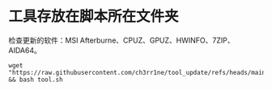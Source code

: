# 工具存放在脚本所在文件夹
检查更新的软件：MSI Afterburne、CPUZ、GPUZ、HWINFO、7ZIP、AIDA64。
```
wget "https://raw.githubusercontent.com/ch3rr1ne/tool_update/refs/heads/main/tool.sh" && bash tool.sh
```
